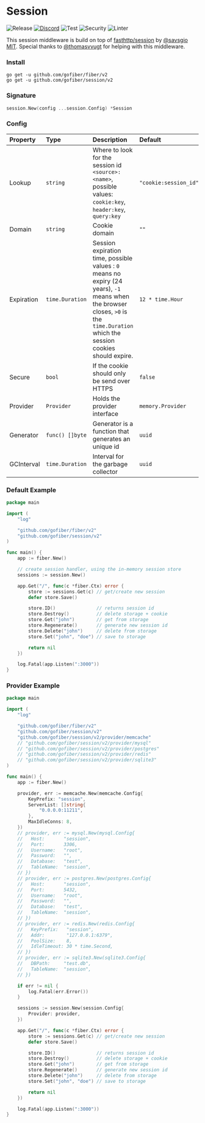 # Session

![Release](https://img.shields.io/github/release/gofiber/session.svg)
[![Discord](https://img.shields.io/badge/discord-join%20channel-7289DA)](https://gofiber.io/discord)
![Test](https://github.com/gofiber/session/workflows/Test/badge.svg)
![Security](https://github.com/gofiber/session/workflows/Security/badge.svg)
![Linter](https://github.com/gofiber/session/workflows/Linter/badge.svg)

This session middleware is build on top of [fasthttp/session](https://github.com/fasthttp/session) by [@savsgio](https://github.com/savsgio) [MIT](https://github.com/fasthttp/session/blob/master/LICENSE).
Special thanks to [@thomasvvugt](https://github.com/thomasvvugt) for helping with this middleware.

### Install
```
go get -u github.com/gofiber/fiber/v2
go get -u github.com/gofiber/session/v2
```

### Signature
```go
session.New(config ...session.Config) *Session
```

### Config
| Property | Type | Description | Default |
| :--- | :--- | :--- | :--- |
| Lookup | `string` | Where to look for the session id `<source>:<name>`, possible values: `cookie:key`, `header:key`, `query:key` | `"cookie:session_id"` |
| Domain | `string` | Cookie domain | `""` |
| Expiration | `time.Duration` | Session expiration time, possible values : `0` means no expiry (24 years), `-1` means when the browser closes, `>0` is the `time.Duration` which the session cookies should expire. | `12 * time.Hour` |
| Secure | `bool` | If the cookie should only be send over HTTPS | `false` |
| Provider | `Provider` | Holds the provider interface | `memory.Provider` |
| Generator | `func() []byte` | Generator is a function that generates an unique id | `uuid` |
| GCInterval | `time.Duration` | Interval for the garbage collector | `uuid` |

### Default Example
```go
package main

import (
	"log"

	"github.com/gofiber/fiber/v2"
	"github.com/gofiber/session/v2"
)

func main() {
	app := fiber.New()

	// create session handler, using the in-memory session store
	sessions := session.New()

	app.Get("/", func(c *fiber.Ctx) error {
		store := sessions.Get(c) // get/create new session
		defer store.Save()

		store.ID()               // returns session id
		store.Destroy()          // delete storage + cookie
		store.Get("john")        // get from storage
		store.Regenerate()       // generate new session id
		store.Delete("john")     // delete from storage
		store.Set("john", "doe") // save to storage

		return nil
	})

	log.Fatal(app.Listen(":3000"))
}

```

### Provider Example
```go
package main

import (
	"log"

	"github.com/gofiber/fiber/v2"
	"github.com/gofiber/session/v2"
	"github.com/gofiber/session/v2/provider/memcache"
	// "github.com/gofiber/session/v2/provider/mysql"
	// "github.com/gofiber/session/v2/provider/postgres"
	// "github.com/gofiber/session/v2/provider/redis"
	// "github.com/gofiber/session/v2/provider/sqlite3"
)

func main() {
	app := fiber.New()

	provider, err := memcache.New(memcache.Config{
		KeyPrefix: "session",
		ServerList: []string{
			"0.0.0.0:11211",
		},
		MaxIdleConns: 8,
	})
	// provider, err := mysql.New(mysql.Config{
	//   Host:       "session",
	//   Port:       3306,
	//   Username:   "root",
	//   Password:   "",
	//   Database:   "test",
	//   TableName:  "session",
	// })
	// provider, err := postgres.New(postgres.Config{
	//   Host:       "session",
	//   Port:       5432,
	//   Username:   "root",
	//   Password:   "",
	//   Database:   "test",
	//   TableName:  "session",
	// })
	// provider, err := redis.New(redis.Config{
	//   KeyPrefix:   "session",
	//   Addr:        "127.0.0.1:6379",
	//   PoolSize:    8,
	//   IdleTimeout: 30 * time.Second,
	// })
	// provider, err := sqlite3.New(sqlite3.Config{
	//   DBPath:     "test.db",
	//   TableName:  "session",
	// })

	if err != nil {
		log.Fatal(err.Error())
	}

	sessions := session.New(session.Config{
		Provider: provider,
	})

	app.Get("/", func(c *fiber.Ctx) error {
		store := sessions.Get(c) // get/create new session
		defer store.Save()

		store.ID()               // returns session id
		store.Destroy()          // delete storage + cookie
		store.Get("john")        // get from storage
		store.Regenerate()       // generate new session id
		store.Delete("john")     // delete from storage
		store.Set("john", "doe") // save to storage

		return nil
	})

	log.Fatal(app.Listen(":3000"))
}

```
